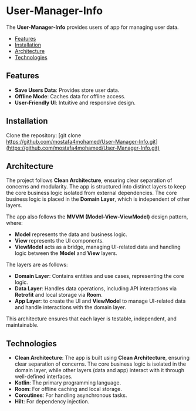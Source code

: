 # User-Manager-Info

The **User-Manager-Info** provides users of app for managing user data.

- [Features](#features)
- [Installation](#installation)
- [Architecture](#architecture)
- [Technologies](#technologies)

## Features

- **Save Users Data**: Provides store user data.
- **Offline Mode**: Caches data for offline access.
- **User-Friendly UI**: Intuitive and responsive design.

## Installation

Clone the repository:
[git clone https://github.com/mostafa4mohamed/User-Manager-Info.git](https://github.com/mostafa4mohamed/User-Manager-Info.git)

## Architecture

The project follows **Clean Architecture**, ensuring clear separation of concerns and modularity. The app is structured into distinct layers to keep the core business logic isolated from external dependencies. The core business logic is placed in the **Domain Layer**, which is independent of other layers.

The app also follows the **MVVM (Model-View-ViewModel)** design pattern, where:
- **Model** represents the data and business logic.
- **View** represents the UI components.
- **ViewModel** acts as a bridge, managing UI-related data and handling logic between the **Model** and **View** layers.

The layers are as follows:
- **Domain Layer**: Contains entities and use cases, representing the core logic.
- **Data Layer**: Handles data operations, including API interactions via **Retrofit** and local storage via **Room**.
- **App Layer**: to create the UI and **ViewModel** to manage UI-related data and handle interactions with the domain layer.

This architecture ensures that each layer is testable, independent, and maintainable.

## Technologies

- **Clean Architecture**: The app is built using **Clean Architecture**, ensuring clear separation of concerns. The core business logic is isolated in the domain layer, while other layers (data and app) interact with it through well-defined interfaces.
- **Kotlin**: The primary programming language.
- **Room**: For offline caching and local storage.
- **Coroutines**: For handling asynchronous tasks.
- **Hilt**: For dependency injection.
